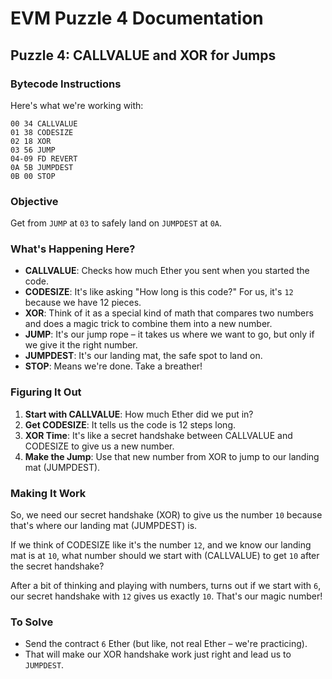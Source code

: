 # EVM Puzzle 4 Documentation

## Puzzle 4: CALLVALUE and XOR for Jumps

### Bytecode Instructions

Here's what we're working with:

```
00 34 CALLVALUE
01 38 CODESIZE
02 18 XOR
03 56 JUMP
04-09 FD REVERT
0A 5B JUMPDEST
0B 00 STOP
```

### Objective

Get from `JUMP` at `03` to safely land on `JUMPDEST` at `0A`.

### What's Happening Here?

- **CALLVALUE**: Checks how much Ether you sent when you started the code.
- **CODESIZE**: It's like asking "How long is this code?" For us, it's `12` because we have 12 pieces.
- **XOR**: Think of it as a special kind of math that compares two numbers and does a magic trick to combine them into a new number.
- **JUMP**: It's our jump rope – it takes us where we want to go, but only if we give it the right number.
- **JUMPDEST**: It's our landing mat, the safe spot to land on.
- **STOP**: Means we're done. Take a breather!

### Figuring It Out

1. **Start with CALLVALUE**: How much Ether did we put in?
2. **Get CODESIZE**: It tells us the code is 12 steps long.
3. **XOR Time**: It's like a secret handshake between CALLVALUE and CODESIZE to give us a new number.
4. **Make the Jump**: Use that new number from XOR to jump to our landing mat (JUMPDEST).

### Making It Work

So, we need our secret handshake (XOR) to give us the number `10` because that's where our landing mat (JUMPDEST) is.

If we think of CODESIZE like it's the number `12`, and we know our landing mat is at `10`, what number should we start with (CALLVALUE) to get `10` after the secret handshake?

After a bit of thinking and playing with numbers, turns out if we start with `6`, our secret handshake with `12` gives us exactly `10`. That's our magic number!

### To Solve

- Send the contract `6` Ether (but like, not real Ether – we're practicing).
- That will make our XOR handshake work just right and lead us to `JUMPDEST`.
